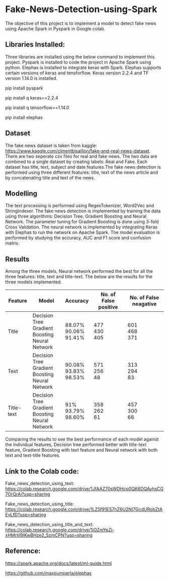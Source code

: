 # Fake-News-Detection-using-Spark

The objective of this project is to implement a model to detect fake news using Apache Spark in Pyspark in Google colab. 

## Libraries Installed: 

Three libraries are installed using the below command to implement this project. Pyspark is installed to code the project in Apache Spark using python. Elephas is installed to integrate keras with Spark. Elephas supports certain versions of keras and tensforflow. Keras version 2.2.4 and TF version 1.14.0 is installed. 

pip install pyspark

pip install q keras==2.2.4

pip install q tensorflow==1.14.0

pip install elephas

## Dataset

The fake news dataset is taken from kaggle: https://www.kaggle.com/clmentbisaillon/fake-and-real-news-dataset. There are two seperate csv files for real and fake news. The two data are combined to a single dataset by creating labels: Real and Fake. Each dataset has title, text, subject and date features.The fake news detection is performed using three different features: title, text of the news article and by concatenating title and text of the news.

## Modelling

The text processing is performed using RegexTokenizer, Word2Vec and StringIndexer. The fake news detection is implemented by training the data using three algorithms: Decision Tree, Gradient Boosting and Neural Network. The parameter tuning for Gradient Boosting is done using 3-fold Cross Validation. The neural network is implemented by integrating Keras with Elephas to run the network on Apache Spark. The model evaluation is performed by studying the accuracy, AUC and F1 score and confusion matrix.

## Results

Among the three models, Neural network performed the best for all the three features: title, text and title-text. The below are the results for the three models implemented.

|Feature   |Model                                               |Accuracy                  |No. of False positive|No. of False neagative|
|----------|----------------------------------------------------|--------------------------|---------------------|----------------------|
|Title     |Decision Tree<br>Gradient Boosting<br>Neural Network|88.07%<br>90.06%<br>91.41%|477<br>430<br>405    |601<br>468<br>371     |
|Text      |Decision Tree<br>Gradient Boosting<br>Neural Network|90.08%<br>93.83%<br>98.53%|571<br>256<br>48     |313<br>294<br>83      |
|Title-text|Decision Tree<br>Gradient Boosting<br>Neural Network|91%<br>93.79%<br>98.60%   |358<br>262<br>61     |457<br>300<br>66      |

Comparing the results to see the best performance of each model against the individual features, Decision tree performed better with title-text feature, Gradient Boosting with text feature and Neural network with both text and text-title features.

## Link to the Colab code:

Fake_news_detection_using_text: https://colab.research.google.com/drive/1JfAAZ70sWDHcp0QK6DQAvhsCG7OrQrAi?usp=sharing

Fake_news_detection_using_title: https://colab.research.google.com/drive/1LZ5f91ES7hZ6U2NI7GcdURobZtAEyLfD?usp=sharing

Fake_news_detection_using_title_and_text: https://colab.research.google.com/drive/1iOZmYeZi-xHMrtil9IKwBHze2_5zmCPN?usp=sharing

## Reference:

https://spark.apache.org/docs/latest/ml-guide.html

https://github.com/maxpumperla/elephas

